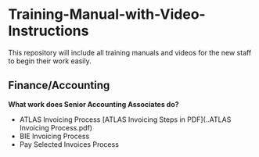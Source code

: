 # Training-Manual-with-Video-Instructions
This repository will include all training manuals and videos for the new staff to begin their work easily.

## Finance/Accounting
**What work does Senior Accounting Associates do?**
* ATLAS Invoicing Process 
[ATLAS Invoicing Steps in PDF](..ATLAS Invoicing Process.pdf)
* BIE Invoicing Process
* Pay Selected Invoices Process
